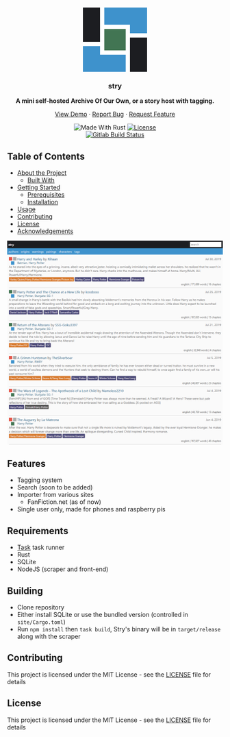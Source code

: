 <div>
  <p align="center">
    <img align="center" src="./assets/logo.png" alt="stry's home" />
    <h3 align="center">stry</h3>
    <div align="center">
      <strong>A mini self-hosted Archive Of Our Own, or a story host with tagging.</strong>
    </div>
    <p align="center">
      <a href="https://github.com/teammycelium/myriad/blob/master/LICENSE">View Demo</a>
      ·
      <a href="https://github.com/teammycelium/myriad/blob/master/LICENSE">Report Bug</a>
      ·
      <a href="https://github.com/teammycelium/myriad/blob/master/LICENSE">Request Feature</a>
    </p>
    <div align="center">
      <img src="https://img.shields.io/badge/made%20with-rust-orange.svg?style=flat-square" alt="Made With Rust" />
      <a href="https://github.com/teammycelium/myriad/blob/master/LICENSE">
        <img src="https://img.shields.io/github/license/teammycelium/myriad.svg?style=flat-square" alt="License" />
      </a>
    </div>
    <div align="center">
      <a href="">
        <img src="https://img.shields.io/gitlab/pipeline/Txuritan/stry2.svg?style=flat-square" alt="Gitlab Build Status" />
      </a>
    </div>
  </p>
</div>

## Table of Contents

- [About the Project](#about-the-project)
  - [Built With](#built-with)
- [Getting Started](#getting-started)
  - [Prerequisites](#prerequisites)
  - [Installation](#installation)
- [Usage](#usage)
- [Contributing](#contributing)
- [License](#license)
- [Acknowledgements](#acknowledgements)

<img src="./assets/screenshots/stry-home.png" alt="stry's home" />

## Features

- Tagging system
- Search (soon to be added)
- Importer from various sites
  - FanFiction.net (as of now)
- Single user only, made for phones and raspberry pis

## Requirements

- [Task](https://github.com/go-task/task) task runner
- Rust
- SQLite
- NodeJS (scraper and front-end)

## Building

- Clone repository
- Either install SQLite or use the bundled version (controlled in `site/Cargo.toml`)
- Run `npm install` then `task build`, Stry's binary will be in `target/release` along with the scraper

## Contributing

This project is licensed under the MIT License - see the [LICENSE](./LICENSE) file for details

## License

This project is licensed under the MIT License - see the [LICENSE](./LICENSE) file for details
